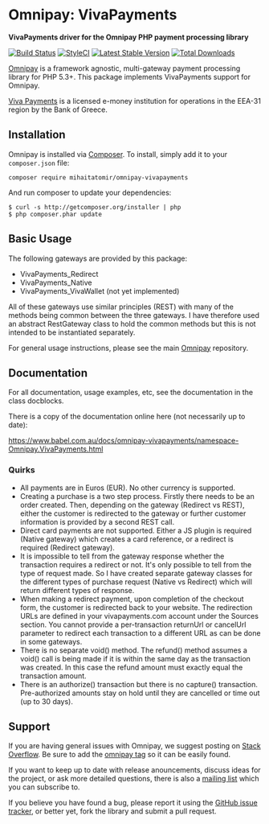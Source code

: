# Omnipay: VivaPayments

**VivaPayments driver for the Omnipay PHP payment processing library**

[![Build Status](https://travis-ci.org/mihaitatomir/omnipay-vivapayments.png?branch=master)](https://travis-ci.org/mihaitatomir/omnipay-vivapayments)
[![StyleCI](https://styleci.io/repos/93733234/shield)](https://styleci.io/repos/93733234)
[![Latest Stable Version](https://poser.pugx.org/mihaitatomir/omnipay-vivapayments/version.png)](https://packagist.org/packages/mihaitatomir/omnipay-vivapayments)
[![Total Downloads](https://poser.pugx.org/mihaitatomir/omnipay-vivapayments/d/total.png)](https://packagist.org/packages/mihaitatomir/omnipay-vivapayments)

[Omnipay](https://github.com/omnipay/omnipay) is a framework agnostic, multi-gateway payment
processing library for PHP 5.3+. This package implements VivaPayments support for Omnipay.

[Viva Payments](https://www.vivawallet.com/en-us/company) is a licensed e-money institution
for operations in the EEA-31 region by the Bank of Greece.

## Installation

Omnipay is installed via [Composer](http://getcomposer.org/). To install, simply add it
to your `composer.json` file:

```
composer require mihaitatomir/omnipay-vivapayments
```

And run composer to update your dependencies:

    $ curl -s http://getcomposer.org/installer | php
    $ php composer.phar update

## Basic Usage

The following gateways are provided by this package:

* VivaPayments_Redirect
* VivaPayments_Native
* VivaPayments_VivaWallet (not yet implemented)

All of these gateways use similar principles (REST) with many of the methods being common between
the three gateways.  I have therefore used an abstract RestGateway class to hold the common methods
but this is not intended to be instantiated separately.

For general usage instructions, please see the main [Omnipay](https://github.com/omnipay/omnipay)
repository.

## Documentation

For all documentation, usage examples, etc, see the documentation in the class
docblocks.

There is a copy of the documentation online here (not necessarily up to date):

https://www.babel.com.au/docs/omnipay-vivapayments/namespace-Omnipay.VivaPayments.html

### Quirks

* All payments are in Euros (EUR). No other currency is supported.
* Creating a purchase is a two step process.  Firstly there needs to be
  an order created.  Then, depending on the gateway (Redirect vs REST),
  either the customer is redirected to the gateway or further customer
  information is provided by a second REST call.
* Direct card payments are not supported.  Either a JS plugin is required
  (Native gateway) which creates a card reference, or a redirect is required
  (Redirect gateway).
* It is impossible to tell from the gateway response whether the transaction
  requires a redirect or not.  It's only possible to tell from the type of
  request made.  So I have created separate gateway classes for the different
  types of purchase request (Native vs Redirect) which will return different
  types of response.
* When making a redirect payment, upon completion of the checkout form, the
  customer is redirected back to your website. The redirection URLs are defined
  in your vivapayments.com account under the Sources section.  You cannot provide
  a per-transaction returnUrl or cancelUrl parameter to redirect each transaction
  to a different URL as can be done in some gateways.
* There is no separate void() method.  The refund() method assumes a void() call
  is being made if it is within the same day as the transaction was created.  In
  this case the refund amount must exactly equal the transaction amount.
* There is an authorize() transaction but there is no capture() transaction.
  Pre-authorized amounts stay on hold until they are cancelled or time out (up to 30 days).

## Support

If you are having general issues with Omnipay, we suggest posting on
[Stack Overflow](http://stackoverflow.com/). Be sure to add the
[omnipay tag](http://stackoverflow.com/questions/tagged/omnipay) so it can be easily found.

If you want to keep up to date with release anouncements, discuss ideas for the project,
or ask more detailed questions, there is also a [mailing list](https://groups.google.com/forum/#!forum/omnipay) which
you can subscribe to.

If you believe you have found a bug, please report it using the [GitHub issue tracker](https://github.com/mihaitatomir/omnipay-vivapayments/issues),
or better yet, fork the library and submit a pull request.


